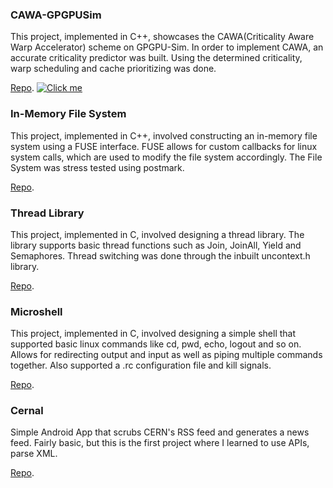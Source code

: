 ### CAWA-GPGPUSim

This project, implemented in C++, showcases the CAWA(Criticality Aware Warp Accelerator) scheme on GPGPU-Sim. In order to implement CAWA, an accurate criticality predictor was built. Using the determined criticality, warp scheduling and cache prioritizing was done.

[Repo](https://github.com/dmjoshyy/gpgpusim-cacp).
[![Click me](https://developers.google.com/site-assets/logo-github.svg)](https://github.com/dmjoshyy/gpgpusim-cacp)
### In-Memory File System

This project, implemented in C++, involved constructing an in-memory file system using a FUSE interface. FUSE allows for custom callbacks for linux system calls, which are used to modify the file system accordingly. The File System was stress tested using postmark.

[Repo](https://github.com/dmjoshyy/mydisk).

### Thread Library

This project, implemented in C, involved designing a thread library. The library supports basic thread functions such as Join, JoinAll, Yield and Semaphores. Thread switching was done through the inbuilt
uncontext.h library.

[Repo](https://github.com/dmjoshyy/mythread).

### Microshell

This project, implemented in C, involved designing a simple shell that supported basic linux commands like cd, pwd, echo, logout and so on. Allows for redirecting output and input as well as piping multiple commands together. Also supported a .rc configuration file and kill signals.

[Repo](https://github.com/dmjoshyy/ush).

### Cernal
Simple Android App that scrubs CERN's RSS feed and generates a news feed. Fairly basic, but this is the first project where I learned to use APIs, parse XML. 

[Repo](https://github.com/dmjoshyy/cernal).

